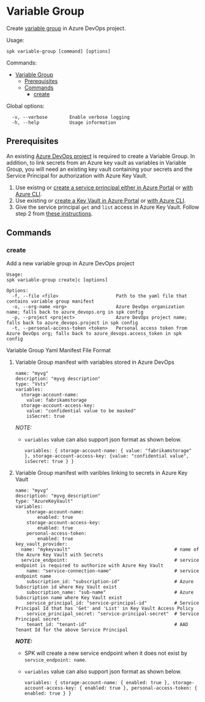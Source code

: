 # Variable Group

Create
[variable group](https://docs.microsoft.com/en-us/azure/devops/pipelines/library/variable-groups)
in Azure DevOps project.

Usage:

```
spk variable-group [command] [options]
```

Commands:

- [Variable Group](#variable-group)
  - [Prerequisites](#prerequisites)
  - [Commands](#commands)
    - [create](#create)

Global options:

```
  -v, --verbose        Enable verbose logging
  -h, --help           Usage information
```

## Prerequisites

An existing
[Azure DevOps project](https://azure.microsoft.com/en-us/services/devops/) is
required to create a Variable Group. In addition, to link secrets from an Azure
key vault as variables in Variable Group, you will need an existing key vault
containing your secrets and the Service Principal for authorization with Azure
Key Vault.

1. Use existng or
   [create a service prrincipal either in Azure Portal](https://docs.microsoft.com/en-us/azure/active-directory/develop/howto-create-service-principal-portal)
   or
   [with Azure CLI](https://docs.microsoft.com/en-us/cli/azure/create-an-azure-service-principal-azure-cli?view=azure-cli-latest).
2. Use existing or
   [create a Key Vault in Azure Portal](https://docs.microsoft.com/en-us/azure/key-vault/quick-create-portal)
   or
   [with Azure CLI](https://docs.microsoft.com/en-us/azure/key-vault/quick-create-cli).
3. Give the service principal `get` and `list` access in Azure Key Vault. Follow
   step 2 from
   [these instructions](https://docs.microsoft.com/en-us/azure/devops/pipelines/library/variable-groups?view=azure-devops&tabs=yaml#link-secrets-from-an-azure-key-vault).

## Commands

### create

Add a new variable group in Azure DevOps project

```
Usage:
spk variable-group create|c [options]

Options:
  -f, --file <file>                     Path to the yaml file that contains variable group manifest
  -o, --org-name <org>                  Azure DevOps organization name; falls back to azure_devops.org in spk config
  -p, --project <project>               Azure DevOps project name; falls back to azure_devops.project in spk config
  -t, --personal-access-token <token>   Personal access token from Azure DevOps org; falls back to azure_devops.access_token in spk config
```

Variable Group Yaml Manifest File Format

1. Variable Group manifest with variables stored in Azure DevOps

   ```
   name: "myvg"
   description: "myvg description"
   type: "Vsts"
   variables:
     storage-account-name:
       value: fabrikamstorage
     storage-account-access-key:
       value: "confidential value to be masked"
       isSecret: true
   ```

   _*NOTE:*_

   - `variables` value can also support json format as shown below.
     ```
     variables: { storage-account-name: { value: "fabrikamstorage" }, storage-account-access-key: {value: "confidential value", isSecret: true } }
     ```

2. Variable Group manifest with varibles linking to secrets in Azure Key Vault

   ```
   name: "myvg"
   description: "myvg description"
   type: "AzureKeyVault"
   variables:
       storage-account-name:
           enabled: true
       storage-account-access-key:
           enabled: true
       personal-access-token:
           enabled: true
   key_vault_provider:
     name: "mykeyvault"                                      # name of the Azure Key Vault with Secrets
     service_endpoint:                                       # service endpoint is required to authorize with Azure Key Vault
       name: "service-connection-name"                       # service endpoint name
       subscription_id: "subscription-id"                    # Azure Subscription id where Key Vault exist
       subscription_name: "sub-name"                         # Azure Subscription name where Key Vault exist
       service_principal_id: "service-principal-id"          # Service Principal Id that has 'Get' and 'List' in Key Vault Access Policy
       service_principal_secret: "service-principal-secret"  # Service Principal secret
       tenant_id: "tenant-id"                                # AAD Tenant Id for the above Service Principal

   ```

   **_NOTE:_**

   - SPK will create a new service endpoint when it does not exist by
     `service_endpoint: name`.

   - `variables` value can also support json format as shown below.
     ```
     variables: { storage-account-name: { enabled: true }, storage-account-access-key: { enabled: true }, personal-access-token: { enabled: true } }
     ```
